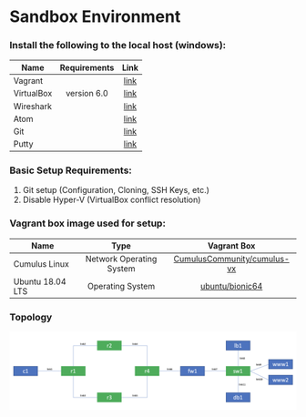 # Sandbox Environment

### Install the following to the local host (windows):

| Name          | Requirements  | Link  |
| ------------- |:-------------:|:-----:|
| Vagrant       |               | [link](https://releases.hashicorp.com/vagrant/2.2.6/vagrant_2.2.6_x86_64.msi) |
| VirtualBox    | version 6.0   | [link](https://download.virtualbox.org/virtualbox/6.0.14/VirtualBox-6.0.14-133895-Win.exe) |
| Wireshark     |               | [link](https://1.na.dl.wireshark.org/win64/Wireshark-win64-3.2.0.exe) |
| Atom          |               | [link](https://github.com/atom/atom/releases/download/v1.42.0/AtomSetup-x64.exe) |
| Git           |               | [link](https://github.com/git-for-windows/git/releases/download/v2.24.1.windows.2/Git-2.24.1.2-64-bit.exe) |
| Putty         |               | [link](https://the.earth.li/~sgtatham/putty/latest/w64/putty-64bit-0.73-installer.msi) |

### Basic Setup Requirements:

1. Git setup (Configuration, Cloning, SSH Keys, etc.)
2. Disable Hyper-V (VirtualBox conflict resolution)

### Vagrant box image used for setup:

| Name              | Type                     |  Vagrant Box                 |
| ----------------- |:------------------------:| :---------------------------:|
| Cumulus Linux     | Network Operating System | [CumulusCommunity/cumulus-vx](https://app.vagrantup.com/CumulusCommunity/boxes/cumulus-vx)|
| Ubuntu 18.04 LTS  | Operating System         | [ubuntu/bionic64](https://app.vagrantup.com/ubuntu/boxes/bionic64)|

### Topology

![Network Topology](diagram.png)
